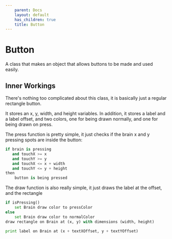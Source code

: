 ```yaml
---
    parent: Docs
    layout: default
    has_children: true
    title: Button
---
```

# Button
A class that makes an object that allows buttons to be made and used easily.

## Inner Workings
There's nothing too complicated about this class, it is basically just a regular rectangle button. 

It stores an x, y, width, and height variables. In addition, it stores a label and a label offset, and two colors, one for being drawn normally, and one for being drawn on press.

The press function is pretty simple, it just checks if the brain x and y pressing spots are inside the button:
```py
if brain is pressing
   and touchX >= x
   and touchY >= y
   and touchX <= x + width
   and touchY <= y + height
then
    button is being pressed
```

The draw function is also really simple, it just draws the label at the offset, and the rectangle
```py
if isPressing()
    set Brain draw color to pressColor
else
    set Brain draw color to normalColor
draw rectangle on Brain at (x, y) with dimensions (width, height)

print label on Brain at (x + textXOffset, y + textYOffset) 
```